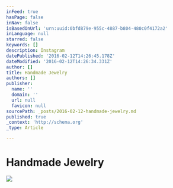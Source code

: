 ```yaml
---
inFeed: true
hasPage: false
inNav: false
isBasedOnUrl: 'urn:uuid:0bfd879e-955c-4887-b804-480c0f4172a2'
inLanguage: null
starred: false
keywords: []
description: Instagram
datePublished: '2016-02-12T14:26:45.178Z'
dateModified: '2016-02-12T14:26:34.331Z'
author: []
title: Handmade Jewelry
authors: []
publisher:
  name: ''
  domain: ''
  url: null
  favicon: null
sourcePath: _posts/2016-02-12-handmade-jewelry.md
published: true
_context: 'http://schema.org'
_type: Article

---
```

# Handmade Jewelry
![](https://s3-us-west-2.amazonaws.com/the-grid-img/p/9379312ad24eee0aab86a7a9271bccfa65aaa9d8.jpg)